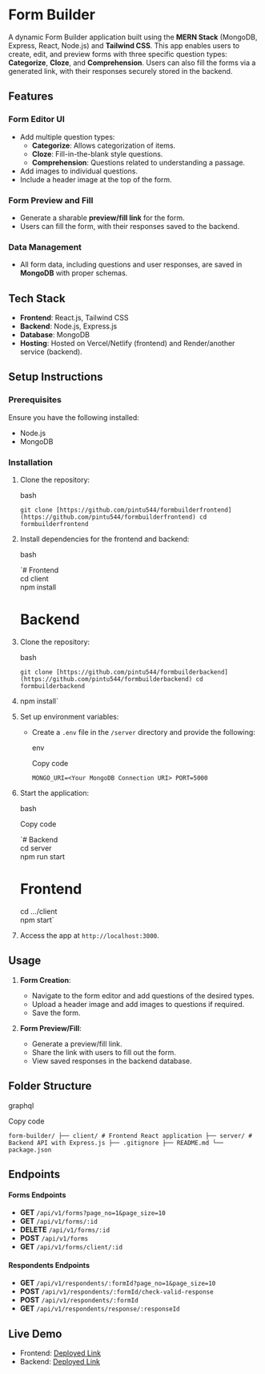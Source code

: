 <!DOCTYPE html>
<html>

<head>
  <meta charset="utf-8">
  <meta name="viewport" content="width=device-width, initial-scale=1.0">

  <link rel="stylesheet" href="https://stackedit.io/style.css" />
</head>

<body class="stackedit">
  <div class="stackedit__html"><h1 id="form-builder"><strong>Form Builder</strong></h1>
<p>A dynamic Form Builder application built using the <strong>MERN Stack</strong> (MongoDB, Express, React, Node.js) and <strong>Tailwind CSS</strong>. This app enables users to create, edit, and preview forms with three specific question types: <strong>Categorize</strong>, <strong>Cloze</strong>, and <strong>Comprehension</strong>. Users can also fill the forms via a generated link, with their responses securely stored in the backend.</p>
<h2 id="features"><strong>Features</strong></h2>
<h3 id="form-editor-ui"><strong>Form Editor UI</strong></h3>
<ul>
<li>Add multiple question types:
<ul>
<li><strong>Categorize</strong>: Allows categorization of items.</li>
<li><strong>Cloze</strong>: Fill-in-the-blank style questions.</li>
<li><strong>Comprehension</strong>: Questions related to understanding a passage.</li>
</ul>
</li>
<li>Add images to individual questions.</li>
<li>Include a header image at the top of the form.</li>
</ul>
<h3 id="form-preview-and-fill"><strong>Form Preview and Fill</strong></h3>
<ul>
<li>Generate a sharable <strong>preview/fill link</strong> for the form.</li>
<li>Users can fill the form, with their responses saved to the backend.</li>
</ul>
<h3 id="data-management"><strong>Data Management</strong></h3>
<ul>
<li>All form data, including questions and user responses, are saved in <strong>MongoDB</strong> with proper schemas.</li>
</ul>
<h2 id="tech-stack"><strong>Tech Stack</strong></h2>
<ul>
<li><strong>Frontend</strong>: React.js, Tailwind CSS</li>
<li><strong>Backend</strong>: Node.js, Express.js</li>
<li><strong>Database</strong>: MongoDB</li>
<li><strong>Hosting</strong>: Hosted on Vercel/Netlify (frontend) and Render/another service (backend).</li>
</ul>
<h2 id="setup-instructions"><strong>Setup Instructions</strong></h2>
<h3 id="prerequisites"><strong>Prerequisites</strong></h3>
<p>Ensure you have the following installed:</p>
<ul>
<li>Node.js</li>
<li>MongoDB</li>
</ul>
<h3 id="installation"><strong>Installation</strong></h3>
<ol>
<li>
<p>Clone the repository:</p>
<p>bash</p>
<p><code>git clone [https://github.com/pintu544/formbuilderfrontend](https://github.com/pintu544/formbuilderfrontend) cd formbuilderfrontend</code></p>
</li>
<li>
<p>Install dependencies for the frontend and backend:</p>
<p>bash</p>
<p>`# Frontend<br>
cd client<br>
npm install</p>
<h1 id="backend">Backend</h1>
  <li>
<p>Clone the repository:</p>
<p>bash</p>
<p><code>git clone [https://github.com/pintu544/formbuilderbackend](https://github.com/pintu544/formbuilderbackend) cd formbuilderbackend</code></p>
</li>
<li>

npm install`</p>
</li>
<li>
<p>Set up environment variables:</p>
<ul>
<li>
<p>Create a <code>.env</code> file in the <code>/server</code> directory and provide the following:</p>
<p>env</p>
<p>Copy code</p>
<p><code>MONGO_URI=&lt;Your MongoDB Connection URI&gt; PORT=5000</code></p>
</li>
</ul>
</li>
<li>
<p>Start the application:</p>
<p>bash</p>
<p>Copy code</p>
<p>`# Backend<br>
cd server<br>
npm run start</p>
<h1 id="frontend">Frontend</h1>
<p>cd …/client<br>
npm start`</p>
</li>
<li>
<p>Access the app at <code>http://localhost:3000</code>.</p>
</li>
</ol>
<h2 id="usage"><strong>Usage</strong></h2>
<ol>
<li>
<p><strong>Form Creation</strong>:</p>
<ul>
<li>Navigate to the form editor and add questions of the desired types.</li>
<li>Upload a header image and add images to questions if required.</li>
<li>Save the form.</li>
</ul>
</li>
<li>
<p><strong>Form Preview/Fill</strong>:</p>
<ul>
<li>Generate a preview/fill link.</li>
<li>Share the link with users to fill out the form.</li>
<li>View saved responses in the backend database.</li>
</ul>
</li>
</ol>
<h2 id="folder-structure"><strong>Folder Structure</strong></h2>
<p>graphql</p>
<p>Copy code</p>
<p><code>form-builder/ ├── client/ # Frontend React application ├── server/ # Backend API with Express.js ├── .gitignore ├── README.md └── package.json</code></p>
<h2 id="endpoints"><strong>Endpoints</strong></h2>
<h4 id="forms-endpoints"><strong>Forms Endpoints</strong></h4>
<ul>
<li><strong>GET</strong> <code>/api/v1/forms?page_no=1&amp;page_size=10</code></li>
<li><strong>GET</strong> <code>/api/v1/forms/:id</code></li>
<li><strong>DELETE</strong> <code>/api/v1/forms/:id</code></li>
<li><strong>POST</strong> <code>/api/v1/forms</code></li>
<li><strong>GET</strong> <code>/api/v1/forms/client/:id</code></li>
</ul>
<h4 id="respondents-endpoints"><strong>Respondents Endpoints</strong></h4>
<ul>
<li><strong>GET</strong> <code>/api/v1/respondents/:formId?page_no=1&amp;page_size=10</code></li>
<li><strong>POST</strong> <code>/api/v1/respondents/:formId/check-valid-response</code></li>
<li><strong>POST</strong> <code>/api/v1/respondents/:formId</code></li>
<li><strong>GET</strong> <code>/api/v1/respondents/response/:responseId</code></li>
</ul>
<h2 id="live-demo"><strong>Live Demo</strong></h2>
<ul>
<li>Frontend: <a href="https://categoryformbuilder.netlify.app">Deployed Link</a></li>
<li>Backend: <a href="https://formbuilderbackend-n00t.onrender.com">Deployed Link</a></li>
</ul>
</div>
</body>

</html>
